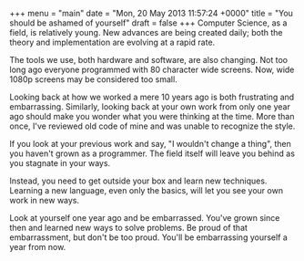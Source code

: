 +++
menu = "main"
date = "Mon, 20 May 2013 11:57:24 +0000"
title = "You should be ashamed of yourself"
draft = false
+++
Computer Science, as a field, is relatively young. New advances are being created daily; both the theory and implementation are evolving at a rapid rate. 

The tools we use, both hardware and software, are also changing. Not too long ago everyone programmed with 80 character wide screens. Now, wide 1080p screens may be considered too small. 

Looking back at how we worked a mere 10 years ago is both frustrating and embarrassing. Similarly, looking back at your own work from only one year ago should make you wonder what you were thinking at the time. More than once, I've reviewed old code of mine and was unable to recognize the style. 

If you look at your previous work and say, "I wouldn't change a thing", then you haven't grown as a programmer. The field itself will leave you behind as you stagnate in your ways. 

Instead, you need to get outside your box and learn new techniques. Learning a new language, even only the basics, will let you see your own work in new ways. 

Look at yourself one year ago and be embarrassed. You've grown since then and learned new ways to solve problems. Be proud of that embarrassment, but don't be too proud. You'll be embarrassing yourself a year from now. 


